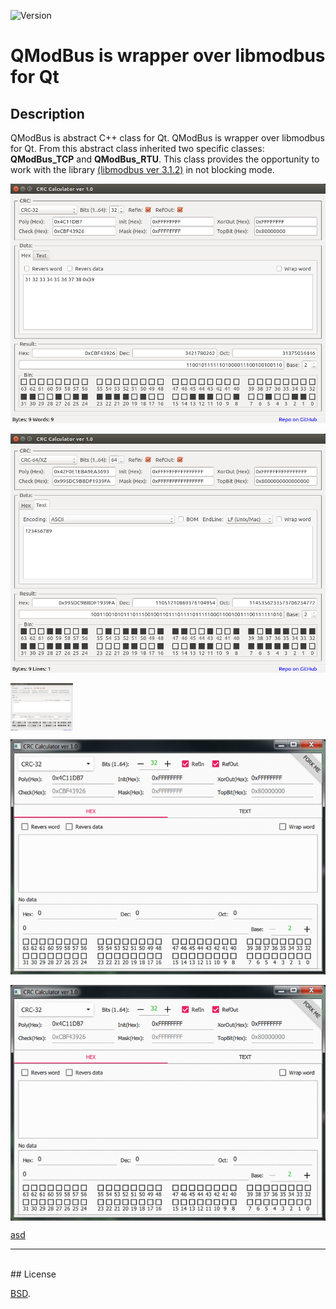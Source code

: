 ![Version](https://img.shields.io/github/release/KoynovStas/QCRC_Calc.svg?style=plastic)

# QModBus is wrapper over libmodbus for Qt


## Description
QModBus is abstract C++ class for Qt. QModBus is wrapper over libmodbus for Qt. 
From this abstract class inherited two specific classes: **QModBus_TCP** and **QModBus_RTU**. 
This class provides the opportunity to work with the library [(libmodbus ver 3.1.2)](http://www.libmodbus.org) in not blocking mode.


![Hex_tab](./screenshots/Hex_tab.png)

![Text_tab](./screenshots/Text_tab.png)

<img src="./screenshots/Text_tab.png" width="100" align="center"></img>


![Main](./screenshots/animation.gif)



<p align="center">
<img src="./screenshots/animation.gif" width="694" align="center"></img>
</p>



[asd](commit/8ae92ba7bbb4842c90a2a3a8c440f4d9354c0ac9)


***
<br/>
## License

[BSD](./LICENSE).
